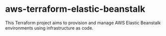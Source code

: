 # aws-terraform-elastic-beanstalk
This Terraform project aims to provision and manage AWS Elastic Beanstalk environments using infrastructure as code.
